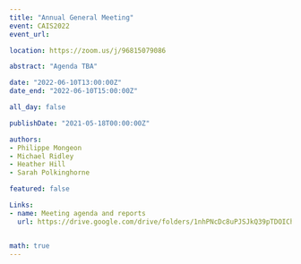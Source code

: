 ```yaml
---
title: "Annual General Meeting"
event: CAIS2022
event_url:

location: https://zoom.us/j/96815079086

abstract: "Agenda TBA"

date: "2022-06-10T13:00:00Z"
date_end: "2022-06-10T15:00:00Z"

all_day: false

publishDate: "2021-05-18T00:00:00Z"

authors:
- Philippe Mongeon
- Michael Ridley
- Heather Hill
- Sarah Polkinghorne

featured: false

Links: 
- name: Meeting agenda and reports
  url: https://drive.google.com/drive/folders/1nhPNcDc8uPJSJkQ39pTDOICh_2Hvzbd4


math: true
---
```

